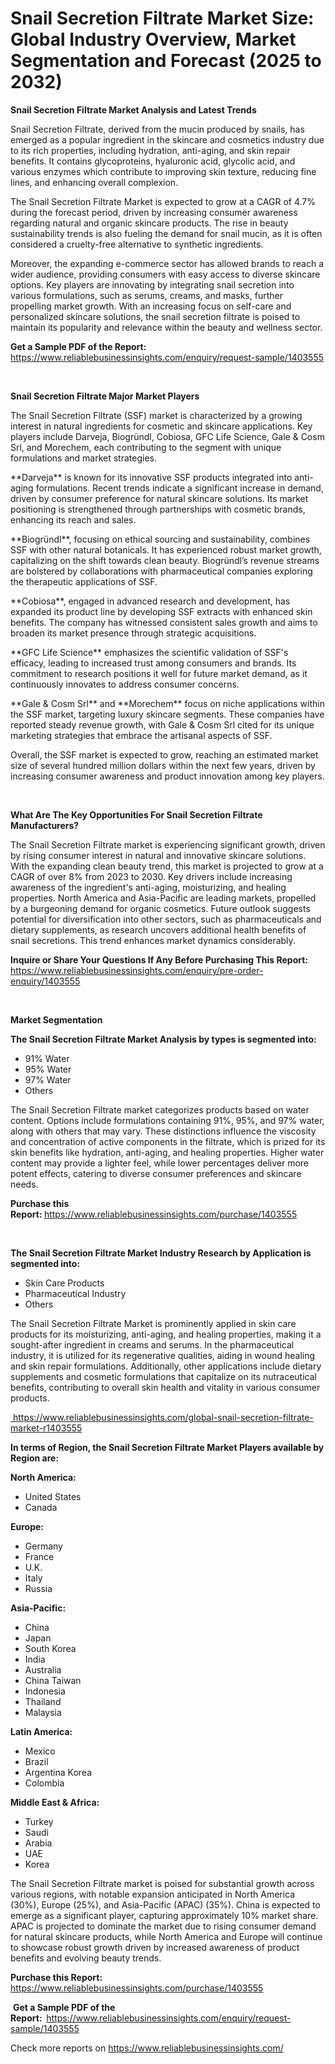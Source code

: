 <p><h1>Snail Secretion Filtrate Market Size: Global Industry Overview, Market Segmentation and Forecast (2025 to 2032)</h1></p><p><strong>Snail Secretion Filtrate Market Analysis and Latest Trends</strong></p>
<p><p>Snail Secretion Filtrate, derived from the mucin produced by snails, has emerged as a popular ingredient in the skincare and cosmetics industry due to its rich properties, including hydration, anti-aging, and skin repair benefits. It contains glycoproteins, hyaluronic acid, glycolic acid, and various enzymes which contribute to improving skin texture, reducing fine lines, and enhancing overall complexion.</p><p>The Snail Secretion Filtrate Market is expected to grow at a CAGR of 4.7% during the forecast period, driven by increasing consumer awareness regarding natural and organic skincare products. The rise in beauty sustainability trends is also fueling the demand for snail mucin, as it is often considered a cruelty-free alternative to synthetic ingredients.</p><p>Moreover, the expanding e-commerce sector has allowed brands to reach a wider audience, providing consumers with easy access to diverse skincare options. Key players are innovating by integrating snail secretion into various formulations, such as serums, creams, and masks, further propelling market growth. With an increasing focus on self-care and personalized skincare solutions, the snail secretion filtrate is poised to maintain its popularity and relevance within the beauty and wellness sector.</p></p>
<p><strong>Get a Sample PDF of the Report:&nbsp;</strong> <a href="https://www.reliablebusinessinsights.com/enquiry/request-sample/1403555?utm_campaign=3022&utm_medium=2&utm_source=Github&utm_content=ia&utm_term=28032025&utm_id=snail-secretion-filtrate">https://www.reliablebusinessinsights.com/enquiry/request-sample/1403555</a></p>
<p>&nbsp;</p>
<p><strong>Snail Secretion Filtrate Major Market Players</strong></p>
<p><p>The Snail Secretion Filtrate (SSF) market is characterized by a growing interest in natural ingredients for cosmetic and skincare applications. Key players include Darveja, Biogründl, Cobiosa, GFC Life Science, Gale & Cosm Srl, and Morechem, each contributing to the segment with unique formulations and market strategies.</p><p>**Darveja** is known for its innovative SSF products integrated into anti-aging formulations. Recent trends indicate a significant increase in demand, driven by consumer preference for natural skincare solutions. Its market positioning is strengthened through partnerships with cosmetic brands, enhancing its reach and sales.</p><p>**Biogründl**, focusing on ethical sourcing and sustainability, combines SSF with other natural botanicals. It has experienced robust market growth, capitalizing on the shift towards clean beauty. Biogründl’s revenue streams are bolstered by collaborations with pharmaceutical companies exploring the therapeutic applications of SSF. </p><p>**Cobiosa**, engaged in advanced research and development, has expanded its product line by developing SSF extracts with enhanced skin benefits. The company has witnessed consistent sales growth and aims to broaden its market presence through strategic acquisitions.</p><p>**GFC Life Science** emphasizes the scientific validation of SSF's efficacy, leading to increased trust among consumers and brands. Its commitment to research positions it well for future market demand, as it continuously innovates to address consumer concerns.</p><p>**Gale & Cosm Srl** and **Morechem** focus on niche applications within the SSF market, targeting luxury skincare segments. These companies have reported steady revenue growth, with Gale & Cosm Srl cited for its unique marketing strategies that embrace the artisanal aspects of SSF.</p><p>Overall, the SSF market is expected to grow, reaching an estimated market size of several hundred million dollars within the next few years, driven by increasing consumer awareness and product innovation among key players.</p></p>
<p>&nbsp;</p>
<p><strong>What Are The Key Opportunities For Snail Secretion Filtrate Manufacturers?</strong></p>
<p><p>The Snail Secretion Filtrate market is experiencing significant growth, driven by rising consumer interest in natural and innovative skincare solutions. With the expanding clean beauty trend, this market is projected to grow at a CAGR of over 8% from 2023 to 2030. Key drivers include increasing awareness of the ingredient's anti-aging, moisturizing, and healing properties. North America and Asia-Pacific are leading markets, propelled by a burgeoning demand for organic cosmetics. Future outlook suggests potential for diversification into other sectors, such as pharmaceuticals and dietary supplements, as research uncovers additional health benefits of snail secretions. This trend enhances market dynamics considerably.</p></p>
<p><strong>Inquire or Share Your Questions If Any Before Purchasing This Report:</strong> <a href="https://www.reliablebusinessinsights.com/enquiry/pre-order-enquiry/1403555?utm_campaign=3022&utm_medium=2&utm_source=Github&utm_content=ia&utm_term=28032025&utm_id=snail-secretion-filtrate">https://www.reliablebusinessinsights.com/enquiry/pre-order-enquiry/1403555</a></p>
<p>&nbsp;</p>
<p><strong>Market Segmentation</strong></p>
<p><strong>The Snail Secretion Filtrate Market Analysis by types is segmented into:</strong></p>
<p><ul><li>91% Water</li><li>95% Water</li><li>97% Water</li><li>Others</li></ul></p>
<p><p>The Snail Secretion Filtrate market categorizes products based on water content. Options include formulations containing 91%, 95%, and 97% water, along with others that may vary. These distinctions influence the viscosity and concentration of active components in the filtrate, which is prized for its skin benefits like hydration, anti-aging, and healing properties. Higher water content may provide a lighter feel, while lower percentages deliver more potent effects, catering to diverse consumer preferences and skincare needs.</p></p>
<p><strong>Purchase this Report:&nbsp;</strong><a href="https://www.reliablebusinessinsights.com/purchase/1403555?utm_campaign=3022&utm_medium=2&utm_source=Github&utm_content=ia&utm_term=28032025&utm_id=snail-secretion-filtrate">https://www.reliablebusinessinsights.com/purchase/1403555</a></p>
<p>&nbsp;</p>
<p><strong>The Snail Secretion Filtrate Market Industry Research by Application is segmented into:</strong></p>
<p><ul><li>Skin Care Products</li><li>Pharmaceutical Industry</li><li>Others</li></ul></p>
<p><p>The Snail Secretion Filtrate Market is prominently applied in skin care products for its moisturizing, anti-aging, and healing properties, making it a sought-after ingredient in creams and serums. In the pharmaceutical industry, it is utilized for its regenerative qualities, aiding in wound healing and skin repair formulations. Additionally, other applications include dietary supplements and cosmetic formulations that capitalize on its nutraceutical benefits, contributing to overall skin health and vitality in various consumer products.</p></p>
<p><a href="https://www.reliablebusinessinsights.com/global-snail-secretion-filtrate-market-r1403555?utm_campaign=3022&utm_medium=2&utm_source=Github&utm_content=ia&utm_term=28032025&utm_id=snail-secretion-filtrate">&nbsp;https://www.reliablebusinessinsights.com/global-snail-secretion-filtrate-market-r1403555</a></p>
<p><strong>In terms of Region, the Snail Secretion Filtrate Market Players available by Region are:</strong></p>
<p>
    <p> <strong> North America: </strong>
        <ul>
            <li>United States</li>
            <li>Canada</li>
        </ul>
        </p> 
    <p> <strong> Europe: </strong>
        <ul>
            <li>Germany</li>
            <li>France</li>
            <li>U.K.</li>
            <li>Italy</li>
            <li>Russia</li>
        </ul>
        </p> 
    <p> <strong> Asia-Pacific: </strong>
        <ul>
            <li>China</li>
            <li>Japan</li>
            <li>South Korea</li>
            <li>India</li>
            <li>Australia</li>
            <li>China Taiwan</li>
            <li>Indonesia</li>
            <li>Thailand</li>
            <li>Malaysia</li>
        </ul>
        </p> 
    <p> <strong> Latin America: </strong>
        <ul>
            <li>Mexico</li>
            <li>Brazil</li>
            <li>Argentina Korea</li>
            <li>Colombia</li>
        </ul>
        </p> 
    <p> <strong> Middle East & Africa: </strong>
        <ul>
            <li>Turkey</li>
            <li>Saudi</li>
            <li>Arabia</li>
            <li>UAE</li>
            <li>Korea</li>
        </ul>
    </p>
    </p>
<p><p>The Snail Secretion Filtrate market is poised for substantial growth across various regions, with notable expansion anticipated in North America (30%), Europe (25%), and Asia-Pacific (APAC) (35%). China is expected to emerge as a significant player, capturing approximately 10% market share. APAC is projected to dominate the market due to rising consumer demand for natural skincare products, while North America and Europe will continue to showcase robust growth driven by increased awareness of product benefits and evolving beauty trends.</p></p>
<p><strong>Purchase this Report: </strong><a href="https://www.reliablebusinessinsights.com/purchase/1403555?utm_campaign=3022&utm_medium=2&utm_source=Github&utm_content=ia&utm_term=28032025&utm_id=snail-secretion-filtrate">https://www.reliablebusinessinsights.com/purchase/1403555</a></p>
<p>&nbsp;<strong>Get a Sample PDF of the Report:&nbsp;&nbsp;</strong><a href="https://www.reliablebusinessinsights.com/enquiry/request-sample/1403555?utm_campaign=3022&utm_medium=2&utm_source=Github&utm_content=ia&utm_term=28032025&utm_id=snail-secretion-filtrate">https://www.reliablebusinessinsights.com/enquiry/request-sample/1403555</a></p>
<p><strong></strong></p>
<p>Check more reports on <a href="https://www.reliablebusinessinsights.com/?utm_campaign=3022&utm_medium=2&utm_source=Github&utm_content=ia&utm_term=28032025&utm_id=snail-secretion-filtrate">https://www.reliablebusinessinsights.com/</a></p>